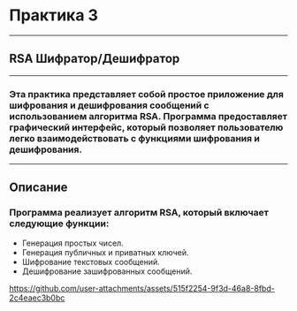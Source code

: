 # Практика 3 
______

## RSA Шифратор/Дешифратор
______
### Эта практика представляет собой простое приложение для шифрования и дешифрования сообщений с использованием алгоритма RSA. Программа предоставляет графический интерфейс, который позволяет пользователю легко взаимодействовать с функциями шифрования и дешифрования.
______

## Описание
### Программа реализует алгоритм RSA, который включает следующие функции:

- Генерация простых чисел.
- Генерация публичных и приватных ключей.
- Шифрование текстовых сообщений.
- Дешифрование зашифрованных сообщений.


https://github.com/user-attachments/assets/515f2254-9f3d-46a8-8fbd-2c4eaec3b0bc

